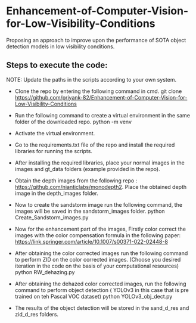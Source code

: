 # Enhancement-of-Computer-Vision-for-Low-Visibility-Conditions
Proposing an approach to improve upon the performance of SOTA object detection models in low visibility conditions.

## Steps to execute the code:
 NOTE: Update the paths in the scripts according to your own system.
 
 - Clone the repo by entering the following command in cmd.
        git clone https://github.com/priyank-82/Enhancement-of-Computer-Vision-for-Low-Visibility-Conditions
        
 - Run the following command to create a virtual environment in the same folder of the downloaded repo.
        python -m venv <Path to the directory where the repo is downloaded>
  
 - Activate the virtual environment.
  
 - Go to the requirements.txt file of the repo and install the required libraries for running the scripts.
  
 - After installing the required libraries, place your normal images in the images and gt_data folders (example provided in the repo).
  
 - Obtain the depth images from the following repo : https://github.com/nianticlabs/monodepth2. Place the obtained depth image in the depth_images folder.
  
 - Now to create the sandstorm image run the following command, the images will be saved in the sandstorm_images folder.
        python Create_Sandstorm_images.py
 
 - Now for the enhancement part of the images, Firstly color correct the images with the color compensation formula in the following paper:
        https://link.springer.com/article/10.1007/s00371-022-02448-8
 
 - After obtaining the color corrected images run the following command to perform ZID on the color corrected images. (Choose you desired iteration in the code on the basis of your computational resources)
        python RW_dehazing.py
  
 - After obtaining the dehazed color corrected images, run the following command to perform object detection ( YOLOv3 in this case that is pre trained on teh Pascal VOC dataset)
        python YOLOv3_obj_dect.py
 
 - The results of the object detection will be stored in the sand_d_res and zid_d_res folders.
  
